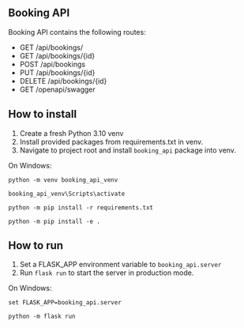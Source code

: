 ## Booking API
Booking API contains the following routes:
- GET /api/bookings/
- GET /api/bookings/{id}
- POST /api/bookings
- PUT /api/bookings/{id}
- DELETE /api/bookings/{id}
- GET /openapi/swagger

## How to install
1. Create a fresh Python 3.10 venv
2. Install provided packages from requirements.txt in venv.
3. Navigate to project root and install `booking_api` package into venv. 

On Windows:

`python -m venv booking_api_venv`

`booking_api_venv\Scripts\activate`

`python -m pip install -r requirements.txt`

`python -m pip install -e .`

## How to run
1. Set a FLASK_APP environment variable to `booking_api.server`
2. Run `flask run` to start the server in production mode. 

On Windows:

`set FLASK_APP=booking_api.server`

`python -m flask run`